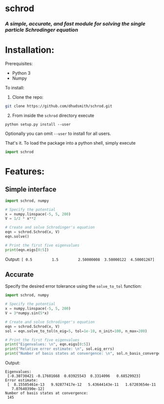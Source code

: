 # schrod
### *A simple, accurate, and fast module for solving the single particle Schrodinger equation*

# Installation:
Prerequisites:
* Python 3
* Numpy

To install:

1. Clone the repo:

 ```bash
 git clone https://github.com/dhudsmith/schrod.git
 ```
2. From inside the `schrod` directory execute

 ```
 python setup.py install --user
 ```
Optionally you can omit `--user` to install for all users.

That's it. To load the package into a python shell, simply execute
```python
import schrod
```

# Features:

## Simple interface
```python
import schrod, numpy

# Specify the potential
x = numpy.linspace(-5, 5, 200)
V = 1/2 * x**2

# Create and solve Schrodinger's equation
eqn = schrod.Schrod(x, V)
eqn.solve()

# Print the first five eigenvalues
print(eqn.eigs[0:5])
```
Output:
`[ 0.5         1.5         2.50000008  3.50000122  4.50001267]`

## Accurate
Specify the desired error tolerance using the `solve_to_tol` function:
```python
import schrod, numpy

# Specify the potential
x = numpy.linspace(-5, 5, 200)
V = 3*numpy.sin(5*x)

# Create and solve Schrodinger's equation
eqn = schrod.Schrod(x, V)
sol = eqn.solve_to_tol(n_eig=5, tol=1e-10, n_init=100, n_max=200)

# Print the first five eigenvalues
print("Eigenvalues: \n", eqn.eigs[0:5])
print("Relative error estimate: \n", sol.eig_errs)
print("Number of basis states at convergence: \n", sol.n_basis_converged)
```
Output:
```
Eigenvalues: 
 [-0.30730421 -0.17601668  0.03925543  0.3314096   0.68529923]
Error estimate: 
 [  8.15585461e-13   9.92877417e-12   5.43644143e-11   1.67203654e-11
   7.07640390e-12]
Number of basis states at convergence: 
 145
```
